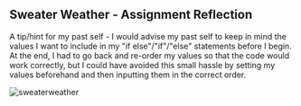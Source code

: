 ## Sweater Weather - Assignment Reflection

A tip/hint for my past self - I would advise my past self to keep in mind the values I want to include in my "if else"/"if"/"else" statements before I begin. At the end, I had to go back and re-order my values so that the code would work correctly, but I could have avoided this small hassle by setting my values beforehand and then inputting them in the correct order.

![sweaterweather](https://delilahdelgado.github.io/assets/img/sweaterweatheroutput.png)
